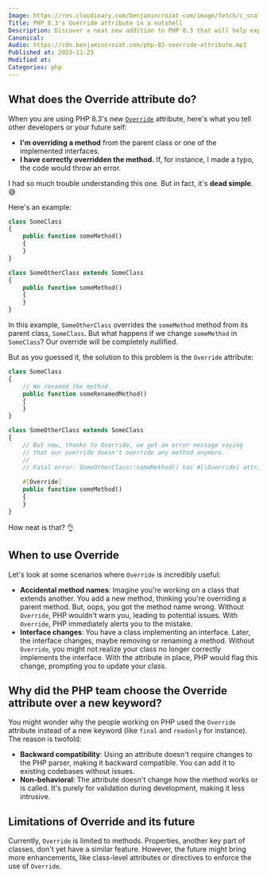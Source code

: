```yaml
---
Image: https://res.cloudinary.com/benjamincrozat-com/image/fetch/c_scale,f_webp,q_auto,w_1200/https://life-long-bunny.fra1.digitaloceanspaces.com/media-library/production/266/01HFY51YWYW41RSPYZHEG3SDKY.jpg
Title: PHP 8.3's Override attribute in a nutshell
Description: Discover a neat new addition to PHP 8.3 that will help express your intent: the Override attribute.
Canonical: 
Audio: https://cdn.benjamincrozat.com/php-83-override-attribute.mp3
Published at: 2023-11-23
Modified at: 
Categories: php
---
```


## What does the Override attribute do?

When you are using PHP 8.3's new [`Override`](https://wiki.php.net/rfc/marking_overriden_methods) attribute, here's what you tell other developers or your future self:
- **I'm overriding a method** from the parent class or one of the implemented interfaces.
- **I have correctly overridden the method.** If, for instance, I made a typo, the code would throw an error.

I had so much trouble understanding this one. But in fact, it's **dead simple**. 😅

Here's an example:

```php
class SomeClass
{
	public function someMethod()
	{
	}
}

class SomeOtherClass extends SomeClass
{
	public function someMethod()
	{
	}
}
```

In this example, `SomeOtherClass` overrides the `someMethod` method from its parent class, `SomeClass`. But what happens if we change `someMethod` in `SomeClass`? Our override will be completely nullified.

But as you guessed it, the solution to this problem is the `Override` attribute:

```php
class SomeClass
{
	// We renamed the method.
	public function someRenamedMethod()
	{
	}
}

class SomeOtherClass extends SomeClass
{
	// But now, thanks to Override, we get an error message saying
	// that our override doesn't override any method anymore.
	//
	// Fatal error: SomeOtherClass::someMethod() has #[\Override] attribute, but no matching parent method exists
	
	#[Override]
	public function someMethod()
	{
	}
}
```

How neat is that? 👌

## When to use Override

Let's look at some scenarios where `Override` is incredibly useful:

- **Accidental method names**: Imagine you're working on a class that extends another. You add a new method, thinking you're overriding a parent method. But, oops, you got the method name wrong. Without `Override`, PHP wouldn't warn you, leading to potential issues. With `Override`, PHP immediately alerts you to the mistake.
- **Interface changes**: You have a class implementing an interface. Later, the interface changes, maybe removing or renaming a method. Without `Override`, you might not realize your class no longer correctly implements the interface. With the attribute in place, PHP would flag this change, prompting you to update your class.

## Why did the PHP team choose the Override attribute over a new keyword?

You might wonder why the people working on PHP used the `Override` attribute instead of a new keyword (like `final` and `readonly` for instance). The reason is twofold:
- **Backward compatibility**: Using an attribute doesn't require changes to the PHP parser, making it backward compatible. You can add it to existing codebases without issues.
- **Non-behavioral**: The attribute doesn't change how the method works or is called. It's purely for validation during development, making it less intrusive.

## Limitations of Override and its future

Currently, `Override` is limited to methods. Properties, another key part of classes, don't yet have a similar feature. However, the future might bring more enhancements, like class-level attributes or directives to enforce the use of `Override`.

